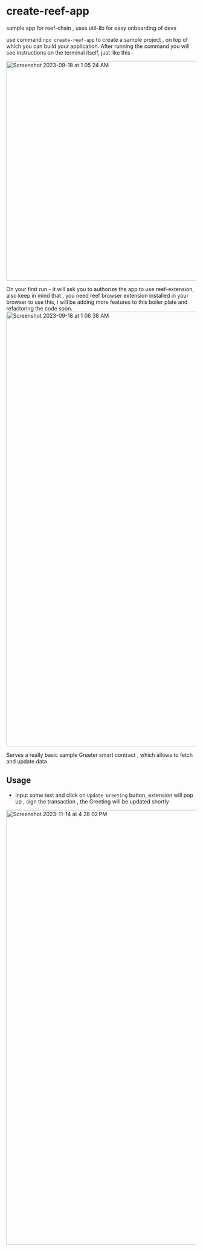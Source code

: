 # create-reef-app
sample app for reef-chain , uses util-lib for easy onboarding of devs

use command ``` npx create-reef-app ``` to create a sample project , on top of which you can build your application. 
After running the command you will see instructions on the terminal itself, just like this-

<img width="579" alt="Screenshot 2023-09-18 at 1 05 24 AM" src="https://github.com/anukulpandey/create-reef-app/assets/62092256/f9e87862-956a-4fb2-bc21-737de536704c">


On your first run - it will ask you to authorize the app to use reef-extension, also keep in mind that , you need reef browser extension installed in your browser to use this, i will be adding more features to this boiler plate and refactoring the code soon.
<img width="1147" alt="Screenshot 2023-09-18 at 1 06 38 AM" src="https://github.com/anukulpandey/create-reef-app/assets/62092256/6dc72e2c-0cef-4e0f-b650-23adf9a06f86">

Serves a really basic sample Greeter smart contract , which allows to fetch and update data 
## Usage 
- Input some text and click on `Update Greeting` button, extension will pop up , sign the transaction , the Greeting will be updated shortly

<img width="1147" alt="Screenshot 2023-11-14 at 4 28 02 PM" src="https://github.com/reef-chain/new-reef-dapp/assets/62092256/f5b271ef-2110-403a-adf0-88fb46d77e5b">
